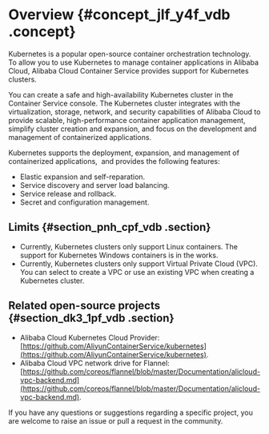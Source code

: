 # Overview {#concept_jlf_y4f_vdb .concept}

Kubernetes is a popular open-source container orchestration technology.  To allow you to use Kubernetes to manage container applications in Alibaba Cloud, Alibaba Cloud Container Service provides support for Kubernetes clusters.

You can create a safe and high-availability Kubernetes cluster in the Container Service console. The Kubernetes cluster integrates with the virtualization, storage, network, and security capabilities of Alibaba Cloud to provide scalable, high-performance container application management, simplify cluster creation and expansion, and focus on the development and management of containerized applications.

Kubernetes supports the deployment, expansion, and management of containerized applications,  and provides the following features:

-   Elastic expansion and self-reparation.
-   Service discovery and server load balancing.
-   Service release and rollback.
-   Secret and configuration management.

## Limits {#section_pnh_cpf_vdb .section}

-   Currently, Kubernetes clusters only support Linux containers. The support for Kubernetes Windows containers is in the works.
-   Currently, Kubernetes clusters only support Virtual Private Cloud \(VPC\).  You can select to create a VPC or use an existing VPC when creating a Kubernetes cluster.

## Related open-source projects {#section_dk3_1pf_vdb .section}

-   Alibaba Cloud Kubernetes Cloud Provider: [https://github.com/AliyunContainerService/kubernetes](https://github.com/AliyunContainerService/kubernetes).
-   Alibaba Cloud VPC network drive for Flannel: [https://github.com/coreos/flannel/blob/master/Documentation/alicloud-vpc-backend.md](https://github.com/coreos/flannel/blob/master/Documentation/alicloud-vpc-backend.md).

If you have any questions or suggestions regarding a specific project, you are welcome to raise an issue or pull a request in the community.

